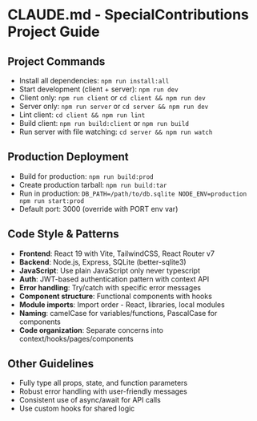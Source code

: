 # CLAUDE.md - SpecialContributions Project Guide

## Project Commands
- Install all dependencies: `npm run install:all`
- Start development (client + server): `npm run dev`
- Client only: `npm run client` or `cd client && npm run dev`
- Server only: `npm run server` or `cd server && npm run dev`
- Lint client: `cd client && npm run lint`
- Build client: `npm run build:client` or `npm run build`
- Run server with file watching: `cd server && npm run watch`

## Production Deployment
- Build for production: `npm run build:prod`
- Create production tarball: `npm run build:tar`
- Run in production: `DB_PATH=/path/to/db.sqlite NODE_ENV=production npm run start:prod`
- Default port: 3000 (override with PORT env var)

## Code Style & Patterns
- **Frontend**: React 19 with Vite, TailwindCSS, React Router v7
- **Backend**: Node.js, Express, SQLite (better-sqlite3)
- **JavaScript**: Use plain JavaScript only never typescript
- **Auth**: JWT-based authentication pattern with context API
- **Error handling**: Try/catch with specific error messages
- **Component structure**: Functional components with hooks
- **Module imports**: Import order - React, libraries, local modules
- **Naming**: camelCase for variables/functions, PascalCase for components
- **Code organization**: Separate concerns into context/hooks/pages/components

## Other Guidelines
- Fully type all props, state, and function parameters
- Robust error handling with user-friendly messages
- Consistent use of async/await for API calls
- Use custom hooks for shared logic
